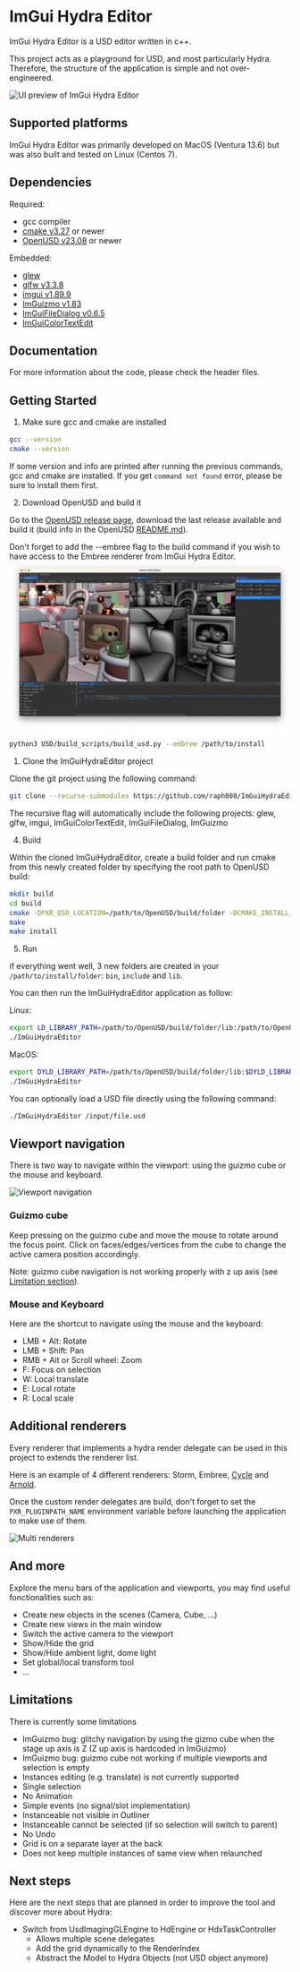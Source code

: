 # ImGui Hydra Editor

ImGui Hydra Editor is a USD editor written in c++.

This project acts as a playground for USD, and most particularly Hydra. Therefore, the structure of the application is simple and not over-engineered.

![UI preview of ImGui Hydra Editor](resources/preview.png)

## Supported platforms

ImGui Hydra Editor was primarily developed on MacOS (Ventura 13.6) but was also built and tested on Linux (Centos 7).

## Dependencies

Required:
* gcc compiler
* [cmake v3.27](https://cmake.org/) or newer
* [OpenUSD v23.08](https://github.com/PixarAnimationStudios/OpenUSD) or newer

Embedded:
* [glew](https://github.com/Perlmint/glew-cmake)
* [glfw v3.3.8](https://github.com/glfw/glfw)
* [imgui v1.89.9](https://github.com/ocornut/imgui)
* [ImGuizmo v1.83](https://github.com/CedricGuillemet/ImGuizmo)
* [ImGuiFileDialog v0.6.5](https://github.com/aiekick/ImGuiFileDialog)
* [ImGuiColorTextEdit](https://github.com/BalazsJako/ImGuiColorTextEdit)

## Documentation

For more information about the code, please check the header files.

## Getting Started

1. Make sure gcc and cmake are installed

```bash
gcc --version
cmake --version
```
If some version and info are printed after running the previous commands, gcc and cmake are installed. If you get `command not found` error, please be sure to install them first.

2. Download OpenUSD and build it

Go to the [OpenUSD release page](https://github.com/PixarAnimationStudios/OpenUSD/releases), download the last release available and build it (build info in the OpenUSD [README.md](https://github.com/PixarAnimationStudios/OpenUSD/blob/release/README.md)).

Don't forget to add the --embree flag to the build command if you wish to have access to the Embree renderer from ImGui Hydra Editor.
![embree enabled in ImGui Hydra Editor](resources/storm_embree.png)

```bash
python3 USD/build_scripts/build_usd.py --embree /path/to/install
```


1. Clone the ImGuiHydraEditor project

Clone the git project using the following command:

```bash
git clone --recurse-submodules https://github.com/raph080/ImGuiHydraEditor.git
```

The recursive flag will automatically include the following projects: glew, glfw, imgui, ImGuiColorTextEdit, ImGuiFileDialog, ImGuizmo

4. Build 

Within the cloned ImGuiHydraEditor, create a build folder and run cmake from this newly created folder by specifying the root path to OpenUSD build:

```bash
mkdir build
cd build
cmake -DPXR_USD_LOCATION=/path/to/OpenUSD/build/folder -DCMAKE_INSTALL_PREFIX=/path/to/install/folder ..
make
make install
```

5. Run
   
if everything went well, 3 new folders are created in your `/path/to/install/folder`: `bin`, `include` and `lib`.

You can then run the ImGuiHydraEditor application as follow:

Linux:
```bash
export LD_LIBRARY_PATH=/path/to/OpenUSD/build/folder/lib:/path/to/OpenUSD/build/folder/lib64:$LD_LIBRARY_PATH
./ImGuiHydraEditor
```

MacOS:
```bash
export DYLD_LIBRARY_PATH=/path/to/OpenUSD/build/folder/lib:$DYLD_LIBRARY_PATH
./ImGuiHydraEditor
```

You can optionally load a USD file directly using the following command:
```bash
./ImGuiHydraEditor /input/file.usd
```

## Viewport navigation

There is two way to navigate within the viewport: using the guizmo cube or the mouse and keyboard.

![Viewport navigation](resources/viewport_navigation.gif)

### Guizmo cube

Keep pressing on the guizmo cube and move the mouse to rotate around the focus point. Click on faces/edges/vertices from the cube to change the active camera position accordingly.

Note: guizmo cube navigation is not working properly with z up axis (see [Limitation section](#limitations)).

### Mouse and Keyboard

Here are the shortcut to navigate using the mouse and the keyboard:
* LMB + Alt: Rotate
* LMB + Shift: Pan
* RMB + Alt or Scroll wheel: Zoom
* F: Focus on selection
* W: Local translate
* E: Local rotate
* R: Local scale

## Additional renderers

Every renderer that implements a hydra render delegate can be used in this project to extends the renderer list.

Here is an example of 4 different renderers: Storm, Embree, [Cycle](https://github.com/blender/cycles) and [Arnold](https://github.com/Autodesk/arnold-usd).

Once the custom render delegates are build, don't forget to set the `PXR_PLUGINPATH_NAME` environment variable before launching the application to make use of them.

![Multi renderers](resources/multi_renderers.png)

## And more

Explore the menu bars of the application and viewports, you may find useful fonctionalities such as:
* Create new objects in the scenes (Camera, Cube, ...)
* Create new views in the main window
* Switch the active camera to the viewport
* Show/Hide the grid
* Show/Hide ambient light, dome light
* Set global/local transform tool
* ...

## Limitations

There is currently some limitations

* ImGuizmo bug: glitchy navigation by using the gizmo cube when the stage up axis is Z (Z up axis is hardcoded in ImGuizmo)
* ImGuizmo bug: guizmo cube not working if multiple viewports and selection is empty
* Instances editing (e.g. translate) is not currently supported
* Single selection
* No Animation
* Simple events (no signal/slot implementation)
* Instanceable not visible in Outliner
* Instanceable cannot be selected (if so selection will switch to parent)
* No Undo
* Grid is on a separate layer at the back
* Does not keep multiple instances of same view when relaunched

## Next steps

Here are the next steps that are planned in order to improve the tool and discover more about Hydra:
* Switch from UsdImagingGLEngine to HdEngine or HdxTaskController
  * Allows multiple scene delegates
  * Add the grid dynamically to the RenderIndex
  * Abstract the Model to Hydra Objects (not USD object anymore)